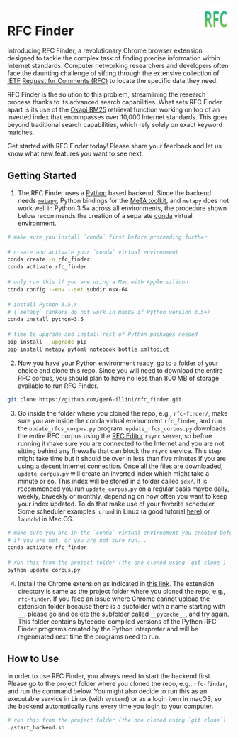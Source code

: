 <img src="images/icon.svg/" alt="RFC Finder logo" title="RFC Finder" align="right" height="60" />

# RFC Finder

Introducing RFC Finder, a revolutionary Chrome browser extension designed to tackle the complex task of finding precise information within Internet standards. Computer networking researchers and developers often face the daunting challenge of sifting through the extensive collection of [IETF](https://en.wikipedia.org/wiki/Internet_Engineering_Task_Force) [Request for Comments (RFC)](https://en.wikipedia.org/wiki/Request_for_Comments) to locate the specific data they need.

RFC Finder is the solution to this problem, streamlining the research process thanks to its advanced search capabilities. What sets RFC Finder apart is its use of the [Okapi BM25](https://en.wikipedia.org/wiki/Okapi_BM25) retrieval function working on top of an inverted index that encompasses over 10,000 Internet standards. This goes beyond traditional search capabilities, which rely solely on exact keyword matches.

Get started with RFC Finder today! Please share your feedback and let us know what new features you want to see next.

## Getting Started

1. The RFC Finder uses a [Python](https://www.python.org/) based backend. Since the backend needs [`metapy`](https://github.com/meta-toolkit/metapy), Python bindings for the [MeTA toolkit](https://meta-toolkit.org/), and `metapy` does not work well in Python 3.5+ across all environments, the procedure shown below recommends the creation of a separate [conda](https://conda.io/) virtual environment.

```bash
# make sure you install `conda` first before proceeding further

# create and activate your `conda` virtual environment
conda create -n rfc_finder
conda activate rfc_finder

# only run this if you are using a Mac with Apple silicon
conda config --env --set subdir osx-64

# install Python 3.5.x
# (`metapy` rankers do not work in macOS if Python version 3.5+)
conda install python=3.5

# time to upgrade and install rest of Python packages needed
pip install --upgrade pip
pip install metapy pytoml notebook bottle xmltodict
```

2. Now you have your Python environment ready, go to a folder of your choice and clone this repo. Since you will need to download the entire RFC corpus, you should plan to have no less than 800 MB of storage available to run RFC Finder.

```bash
git clone https://github.com/ger6-illini/rfc_finder.git
```

3. Go inside the folder where you cloned the repo, e.g., `rfc-finder/`, make sure you are inside the conda virtual environment `rfc_finder`, and run the `update_rfcs_corpus.py` program. `update_rfcs_corpus.py` downloads the entire RFC corpus using the [RFC Editor](https://www.rfc-editor.org/) `rsync` server, so before running it make sure you are connected to the Internet and you are not sitting behind any firewalls that can block the `rsync` service. This step might take time but it should be over in less than five minutes if you are using a decent Internet connection. Once all the files are downloaded, `update_corpus.py` will create an inverted index which might take a minute or so. This index will be stored in a folder called `idx/`. It is recommended you run `update_corpus.py` on a regular basis maybe daily, weekly, biweekly or monthly, depending on how often you want to keep your index updated. To do that make use of your favorite scheduler. Some scheduler examples: `crond` in Linux (a good tutorial [here](https://ostechnix.com/a-beginners-guide-to-cron-jobs/)) or `launchd` in Mac OS.

```bash
# make sure you are in the `conda` virtual environment you created before
# if you are not, or you are not sure run...
conda activate rfc_finder

# run this from the project folder (the one cloned using `git clone`)
python update_corpus.py
```

4. Install the Chrome extension as indicated in [this link](https://developer.chrome.com/docs/extensions/mv3/getstarted/development-basics/#load-unpacked). The extension directory is same as the project folder where you cloned the repo, e.g., `rfc-finder`. If you face an issue where Chrome cannot upload the extension folder because there is a subfolder with a name starting with `__`, please go and delete the subfolder called `__pycache__`, and try again. This folder contains bytecode-compiled versions of the Python RFC Finder programs created by the Python interpreter and will be regenerated next time the programs need to run.

## How to Use

In order to use RFC Finder, you always need to start the backend first. Please go to the project folder where you cloned the repo, e.g., `rfc-finder`, and run the command below. You might also decide to run this as an executable service in Linux (with `systemd`) or as a login item in macOS, so the backend automatically runs every time you login to your computer.

```bash
# run this from the project folder (the one cloned using `git clone`)
./start_backend.sh
```

